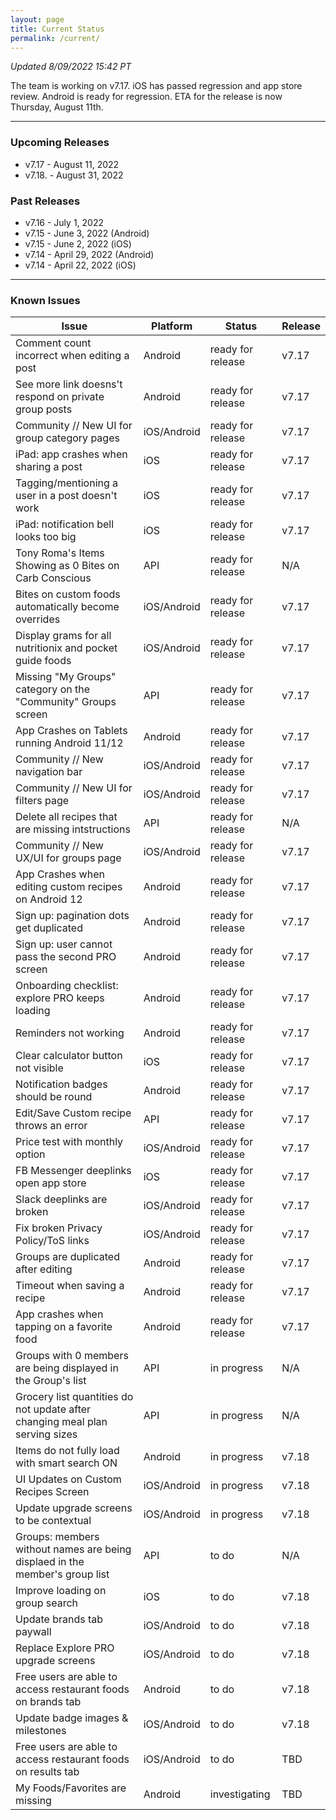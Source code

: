 ```yaml
---
layout: page
title: Current Status
permalink: /current/
---
```


_Updated 8/09/2022 15:42 PT_

The team is working on v7.17. iOS has passed regression and app store review. Android is ready for regression. ETA for the release is now Thursday, August 11th.

***

### Upcoming Releases
- v7.17   - August 11, 2022
- v7.18.  - August 31, 2022
 
### Past Releases
- v7.16   - July 1, 2022
- v7.15   - June 3, 2022 (Android)
- v7.15   - June 2, 2022 (iOS)
- v7.14   - April 29, 2022 (Android)
- v7.14   - April 22, 2022 (iOS)

***

### Known Issues

|Issue                          |Platform   | Status    | Release           |
| ---                           | ---       | ---       | ---               |
|Comment count incorrect when editing a post|Android|ready for release| v7.17|
|See more link doesns't respond on private group posts|Android|ready for release| v7.17|
|Community // New UI for group category pages|iOS/Android |ready for release| v7.17|
|iPad: app crashes when sharing a post|iOS |ready for release| v7.17|
|Tagging/mentioning a user in a post doesn't work|iOS |ready for release| v7.17|
|iPad: notification bell looks too big|iOS |ready for release| v7.17|
|Tony Roma's Items Showing as 0 Bites on Carb Conscious|API|ready for release| N/A|
|Bites on custom foods automatically become overrides|iOS/Android|ready for release| v7.17|
|Display grams for all nutritionix and pocket guide foods|iOS/Android|ready for release| v7.17|
|Missing "My Groups" category on the "Community" Groups screen|API|ready for release| v7.17|
|App Crashes on Tablets running Android 11/12 |Android |ready for release| v7.17|
|Community // New navigation bar|iOS/Android|ready for release| v7.17|
|Community // New UI for filters page|iOS/Android |ready for release| v7.17|
|Delete all recipes that are missing intstructions|API|ready for release| N/A|
|Community // New UX/UI for groups page|iOS/Android |ready for release| v7.17|
|App Crashes when editing custom recipes on Android 12 |Android |ready for release| v7.17|
|Sign up: pagination dots get duplicated |Android |ready for release| v7.17|
|Sign up: user cannot pass the second PRO screen |Android |ready for release| v7.17|
|Onboarding checklist: explore PRO keeps loading |Android |ready for release| v7.17|
|Reminders not working|Android|ready for release| v7.17|
|Clear calculator button not visible|iOS|ready for release| v7.17|
|Notification badges should be round|Android|ready for release| v7.17|
|Edit/Save Custom recipe throws an error|API|ready for release| v7.17|
|Price test with monthly option|iOS/Android|ready for release| v7.17|
|FB Messenger deeplinks open app store|iOS|ready for release| v7.17|
|Slack deeplinks are broken|iOS/Android|ready for release| v7.17|
|Fix broken Privacy Policy/ToS links |iOS/Android |ready for release| v7.17|
|Groups are duplicated after editing |Android |ready for release| v7.17|
|Timeout when saving a recipe |Android |ready for release| v7.17|
|App crashes when tapping on a favorite food |Android |ready for release| v7.17|
|Groups with 0 members are being displayed in the Group's list |API |in progress| N/A|
|Grocery list quantities do not update after changing meal plan serving sizes|API|in progress| N/A|
|Items do not fully load with smart search ON |Android |in progress| v7.18|
|UI Updates on Custom Recipes Screen |iOS/Android |in progress| v7.18|
|Update upgrade screens to be contextual |iOS/Android |in progress| v7.18|
|Groups: members without names are being displaed in the member's group list|API|to do| N/A|
|Improve loading on group search |iOS |to do| v7.18|
|Update brands tab paywall |iOS/Android |to do| v7.18|
|Replace Explore PRO upgrade screens |iOS/Android |to do| v7.18|
|Free users are able to access restaurant foods on brands tab|Android |to do| v7.18|
|Update badge images & milestones |iOS/Android |to do| v7.18|
|Free users are able to access restaurant foods on results tab|iOS/Android |to do| TBD|
|My Foods/Favorites are missing |Android |investigating| TBD|
